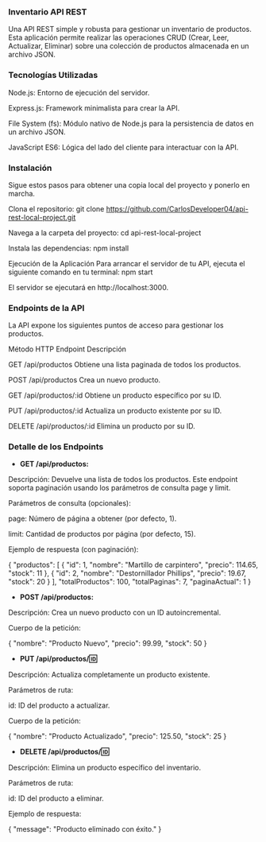 ### Inventario API REST
Una API REST simple y robusta para gestionar un inventario de productos. Esta aplicación permite realizar las operaciones CRUD (Crear, Leer, Actualizar, Eliminar) sobre una colección de productos almacenada en un archivo JSON.

### Tecnologías Utilizadas
Node.js: Entorno de ejecución del servidor.

Express.js: Framework minimalista para crear la API.

File System (fs): Módulo nativo de Node.js para la persistencia de datos en un archivo JSON.

JavaScript ES6: Lógica del lado del cliente para interactuar con la API.

### Instalación
Sigue estos pasos para obtener una copia local del proyecto y ponerlo en marcha.

Clona el repositorio:
git clone https://github.com/CarlosDeveloper04/api-rest-local-project.git

Navega a la carpeta del proyecto:
cd api-rest-local-project

Instala las dependencias:
npm install

Ejecución de la Aplicación
Para arrancar el servidor de tu API, ejecuta el siguiente comando en tu terminal:
npm start

El servidor se ejecutará en http://localhost:3000.

### Endpoints de la API
La API expone los siguientes puntos de acceso para gestionar los productos.

Método HTTP	Endpoint	Descripción

GET	/api/productos	Obtiene una lista paginada de todos los productos.

POST	/api/productos	Crea un nuevo producto.

GET	/api/productos/:id	Obtiene un producto específico por su ID.

PUT	/api/productos/:id	Actualiza un producto existente por su ID.

DELETE	/api/productos/:id	Elimina un producto por su ID.

### Detalle de los Endpoints

- **GET /api/productos:**

Descripción: Devuelve una lista de todos los productos. Este endpoint soporta paginación usando los parámetros de consulta page y limit.

Parámetros de consulta (opcionales):

page: Número de página a obtener (por defecto, 1).

limit: Cantidad de productos por página (por defecto, 15).

Ejemplo de respuesta (con paginación):

{
    "productos": [
        { "id": 1, "nombre": "Martillo de carpintero", "precio": 114.65, "stock": 11 },
        { "id": 2, "nombre": "Destornillador Phillips", "precio": 19.67, "stock": 20 }
    ],
    "totalProductos": 100,
    "totalPaginas": 7,
    "paginaActual": 1
}

- **POST /api/productos:**

Descripción: Crea un nuevo producto con un ID autoincremental.

Cuerpo de la petición:

{
  "nombre": "Producto Nuevo",
  "precio": 99.99,
  "stock": 50
}

- **PUT /api/productos/:id:**

Descripción: Actualiza completamente un producto existente.

Parámetros de ruta:

id: ID del producto a actualizar.

Cuerpo de la petición:

{
  "nombre": "Producto Actualizado",
  "precio": 125.50,
  "stock": 25
}

- **DELETE /api/productos/:id:**

Descripción: Elimina un producto específico del inventario.

Parámetros de ruta:

id: ID del producto a eliminar.

Ejemplo de respuesta:

{
  "message": "Producto eliminado con éxito."
}



